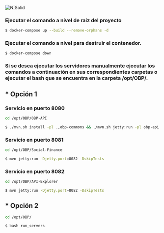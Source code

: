 

![N|Solid](https://static.openbankproject.com/images/OBP_full_web.png)

### Ejecutar el comando a nivel de raiz del proyecto

```sh
$ docker-compose up --build --remove-orphans -d
```

### Ejecutar el comando a nivel para destruir el contenedor.

```sh
$ docker-compose down
```
### Si se desea ejecutar los servidores manualmente ejecutar los comandos a continuación en sus correspondientes carpetas o ejecutar el bash que se encuentra en la carpeta /opt/OBP/.

## * Opción 1

### Servicio en puerto 8080

```sh
cd /opt/OBP/OBP-API

$ ./mvn.sh install -pl .,obp-commons && ./mvn.sh jetty:run -pl obp-api

```

### Servicio en puerto 8081

```sh
cd /opt/OBP/Social-Finance

$ mvn jetty:run -Djetty.port=8082 -DskipTests

```

### Servicio en puerto 8082

```sh
cd /opt/OBP/API-Explorer

$ mvn jetty:run -Djetty.port=8082 -DskipTests

```

## * Opción 2

```sh
cd /opt/OBP/

$ bash run_servers
```
